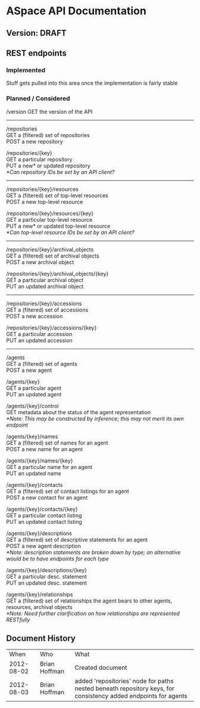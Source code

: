 # ASpace API Documentation
## Version: DRAFT

## REST endpoints

### Implemented

Stuff gets pulled into this area once the implementation is fairly stable

### Planned / Considered

/version
GET the version of the API

---

/repositories  
GET a (filtered) set of repositories  
POST a new repository 

/repositories/{key}  
GET a particular repository   
PUT a new* or updated repository   
_\*Can repository IDs be set by an API client?_  

---

/repositories/{key}/resources  
GET a (filtered) set of top-level resources  
POST a new top-level resource   

/repositories/{key}/resources/{key}  
GET a particular top-level resource   
PUT a new* or updated top-level resource    
_\*Can top-level resource IDs be set by an API client?_

---

/repositories/{key}/archival_objects  
GET a (filtered) set of archival objects  
POST a new archival object  

/repositories/{key}/archival_objects/{key}  
GET a particular archival object  
PUT an updated archival object  

---

/repositories/{key}/accessions  
GET a (filtered) set of accessions    
POST a new accession

/repositories/{key}/accessions/{key}  
GET a particular accession    
PUT an updated accession  

---

/agents  
GET a (filtered) set of agents  
POST a new agent  

/agents/{key}  
GET a particular agent  
PUT an updated agent 

/agents/{key}/control  
GET metadata about the status of the agent representation  
_\*Note: This may be constructed by inference; this may not merit its own endpoint_  

/agents/{key}/names  
GET a (filtered) set of names for an agent  
POST a new name for an agent

/agents/{key}/names/{key}  
GET a particular name for an agent  
PUT an updated name 

/agents/{key}/contacts  
GET a (filtered) set of contact listings for an agent  
POST a new contact for an agent  

/agents/{key}/contacts/{key}  
GET a particular contact listing  
PUT an updated contact listing

/agents/{key}/descriptions  
GET a (filtered) set of descriptive statements for an agent    
POST a new agent description  
_\*Note: description statements are broken down by type; an alternative would be to have endpoints for each type_  

/agents/{key}/descriptions/{key}  
GET a particular desc. statement   
PUT an updated desc. statement  

/agents/{key}/relationships  
GET a (filtered) set of relationships the agent bears to other agents, resources, archival objects  
_\*Note: Need further clarification on how relationships are represented RESTfully_  


## Document History

<table>
	<tr>
		<td>When</td>
		<td>Who</td>
		<td>What</td>
	</tr>
	<tr>
		<td>2012-08-02</td>
		<td>Brian Hoffman</td>
		<td>Created document</td>
	</tr>
	<tr>
		<td>2012-08-03</td>
		<td>Brian Hoffman</td>
		<td>added 'repositories' node for paths nested beneath repository keys, for consistency  added endpoints for agents</td>
	</tr>
</table>









